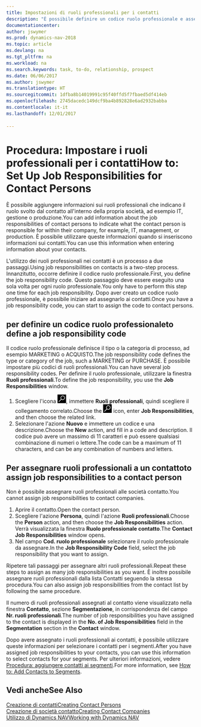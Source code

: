 ```yaml
---
title: Impostazioni di ruoli professionali per i contatti
description: "È possibile definire un codice ruolo professionale e assegnarlo a un contatto per indicare i task per cui il contatto è responsabile nella propria società, ad esempio IT o produzione."
documentationcenter: 
author: jswymer
ms.prod: dynamics-nav-2018
ms.topic: article
ms.devlang: na
ms.tgt_pltfrm: na
ms.workload: na
ms.search.keywords: task, to-do, relationship, prospect
ms.date: 06/06/2017
ms.author: jswymer
ms.translationtype: HT
ms.sourcegitcommit: 1dfba8b14019991c95f40ffd5f7fbaed5df414eb
ms.openlocfilehash: 2745dacedc149dcf9ba4b892828e6ad2932babba
ms.contentlocale: it-it
ms.lasthandoff: 12/01/2017

---
```

# <a name="how-to-set-up-job-responsibilities-for-contact-persons"></a><span data-ttu-id="2a5e4-103">Procedura: Impostare i ruoli professionali per i contatti</span><span class="sxs-lookup"><span data-stu-id="2a5e4-103">How to: Set Up Job Responsibilities for Contact Persons</span></span>
<span data-ttu-id="2a5e4-104">È possibile aggiungere informazioni sui ruoli professionali che indicano il ruolo svolto dal contatto all'interno della propria società, ad esempio IT, gestione o produzione.</span><span class="sxs-lookup"><span data-stu-id="2a5e4-104">You can add information about the job responsibilities of contact persons to indicate what the contact person is responsible for within their company, for example, IT, management, or production.</span></span> <span data-ttu-id="2a5e4-105">È possibile utilizzare queste informazioni quando si inseriscono informazioni sui contatti.</span><span class="sxs-lookup"><span data-stu-id="2a5e4-105">You can use this information when entering information about your contacts.</span></span>

<span data-ttu-id="2a5e4-106">L'utilizzo dei ruoli professionali nei contatti è un processo a due passaggi.</span><span class="sxs-lookup"><span data-stu-id="2a5e4-106">Using job responsibilities on contacts is a two-step process.</span></span> <span data-ttu-id="2a5e4-107">Innanzitutto, occorre definire il codice ruolo professionale.</span><span class="sxs-lookup"><span data-stu-id="2a5e4-107">First, you define the job responsibility code.</span></span> <span data-ttu-id="2a5e4-108">Questo passaggio deve essere eseguito una sola volta per ogni ruolo professionale.</span><span class="sxs-lookup"><span data-stu-id="2a5e4-108">You only have to perform this step one time for each job responsibility.</span></span> <span data-ttu-id="2a5e4-109">Dopo aver creato un codice ruolo professionale, è possibile iniziare ad assegnarlo ai contatti.</span><span class="sxs-lookup"><span data-stu-id="2a5e4-109">Once you have a job responsibility code, you can start to assign the code to contact persons.</span></span>

## <a name="to-define-a-job-responsibility-code"></a><span data-ttu-id="2a5e4-110">per definire un codice ruolo professionale</span><span class="sxs-lookup"><span data-stu-id="2a5e4-110">to define a job responsibility code</span></span>
<span data-ttu-id="2a5e4-111">Il codice ruolo professionale definisce il tipo o la categoria di processo, ad esempio MARKETING o ACQUISTO.</span><span class="sxs-lookup"><span data-stu-id="2a5e4-111">The job responsibility code defines the type or category of the job, such a MARKETING or PURCHASE.</span></span> <span data-ttu-id="2a5e4-112">È possibile impostare più codici di ruoli professionali.</span><span class="sxs-lookup"><span data-stu-id="2a5e4-112">You can have several job responsibility codes.</span></span> <span data-ttu-id="2a5e4-113">Per definire il ruolo professionale, utilizzare la finestra **Ruoli professionali**.</span><span class="sxs-lookup"><span data-stu-id="2a5e4-113">To define the job responsibility, you use the **Job Responsibilities** window.</span></span>

1. <span data-ttu-id="2a5e4-114">Scegliere l'icona ![Cerca pagina o report](media/ui-search/search_small.png "icona Cerca pagina o report"), immettere **Ruoli professionali**, quindi scegliere il collegamento correlato.</span><span class="sxs-lookup"><span data-stu-id="2a5e4-114">Choose the ![Search for Page or Report](media/ui-search/search_small.png "Search for Page or Report icon") icon, enter **Job Responsibilities**, and then choose the related link.</span></span>
2. <span data-ttu-id="2a5e4-115">Selezionare l'azione **Nuovo** e immettere un codice e una descrizione.</span><span class="sxs-lookup"><span data-stu-id="2a5e4-115">Choose the **New** action, and fill in a code and description.</span></span> <span data-ttu-id="2a5e4-116">Il codice può avere un massimo di 11 caratteri e può essere qualsiasi combinazione di numeri o lettere.</span><span class="sxs-lookup"><span data-stu-id="2a5e4-116">The code can be a maximum of 11 characters, and can be any combination of numbers and letters.</span></span>

## <a name="to-assign-job-responsibilities-to-a-contact-person"></a><span data-ttu-id="2a5e4-117">Per assegnare ruoli professionali a un contatto</span><span class="sxs-lookup"><span data-stu-id="2a5e4-117">to assign job responsibilities to a contact person</span></span>
<span data-ttu-id="2a5e4-118">Non è possibile assegnare ruoli professionali alle società contatto.</span><span class="sxs-lookup"><span data-stu-id="2a5e4-118">You cannot assign job responsibilities to contact companies.</span></span>

1. <span data-ttu-id="2a5e4-119">Aprire il contatto.</span><span class="sxs-lookup"><span data-stu-id="2a5e4-119">Open the contact person.</span></span>
2. <span data-ttu-id="2a5e4-120">Scegliere l'azione **Persona**, quindi l'azione **Ruoli professionali**.</span><span class="sxs-lookup"><span data-stu-id="2a5e4-120">Choose the **Person** action, and then choose the **Job Responsibilities** action.</span></span> <span data-ttu-id="2a5e4-121">Verrà visualizzata la finestra **Ruolo professionale contatto**.</span><span class="sxs-lookup"><span data-stu-id="2a5e4-121">The **Contact Job Responsibilities** window opens.</span></span>
3. <span data-ttu-id="2a5e4-122">Nel campo **Cod. ruolo professionale** selezionare il ruolo professionale da assegnare.</span><span class="sxs-lookup"><span data-stu-id="2a5e4-122">In the **Job Responsibility Code** field, select the job responsibility that you want to assign.</span></span>

<span data-ttu-id="2a5e4-123">Ripetere tali passaggi per assegnare altri ruoli professionali.</span><span class="sxs-lookup"><span data-stu-id="2a5e4-123">Repeat these steps to assign as many job responsibilities as you want.</span></span> <span data-ttu-id="2a5e4-124">È inoltre possibile assegnare ruoli professionali dalla lista Contatti seguendo la stessa procedura.</span><span class="sxs-lookup"><span data-stu-id="2a5e4-124">You can also assign job responsibilities from the contact list by following the same procedure.</span></span>

<span data-ttu-id="2a5e4-125">Il numero di ruoli professionali assegnati al contatto viene visualizzato nella finestra **Contatto**, sezione **Segmentazione**, in corrispondenza del campo **Nr. ruoli professionali**.</span><span class="sxs-lookup"><span data-stu-id="2a5e4-125">The number of job responsibilities you have assigned to the contact is displayed in the **No. of Job Responsibilities** field in the **Segmentation** section in the **Contact** window.</span></span>

<span data-ttu-id="2a5e4-126">Dopo avere assegnato i ruoli professionali ai contatti, è possibile utilizzare queste informazioni per selezionare i contatti per i segmenti.</span><span class="sxs-lookup"><span data-stu-id="2a5e4-126">After you have assigned job responsibilities to your contacts, you can use this information to select contacts for your segments.</span></span> <span data-ttu-id="2a5e4-127">Per ulteriori informazioni, vedere [Procedura: aggiungere contatti ai segmenti](marketing-add-contact-segment.md).</span><span class="sxs-lookup"><span data-stu-id="2a5e4-127">For more information, see [How to: Add Contacts to Segments](marketing-add-contact-segment.md).</span></span>

## <a name="see-also"></a><span data-ttu-id="2a5e4-128">Vedi anche</span><span class="sxs-lookup"><span data-stu-id="2a5e4-128">See Also</span></span>
[<span data-ttu-id="2a5e4-129">Creazione di contatti</span><span class="sxs-lookup"><span data-stu-id="2a5e4-129">Creating Contact Persons</span></span>](marketing-create-contact-persons.md)  
[<span data-ttu-id="2a5e4-130">Creazione di società contatto</span><span class="sxs-lookup"><span data-stu-id="2a5e4-130">Creating Contact Companies</span></span>](marketing-create-contact-companies.md)  
[<span data-ttu-id="2a5e4-131">Utilizzo di Dynamics NAV</span><span class="sxs-lookup"><span data-stu-id="2a5e4-131">Working with Dynamics NAV</span></span>](ui-work-product.md)

